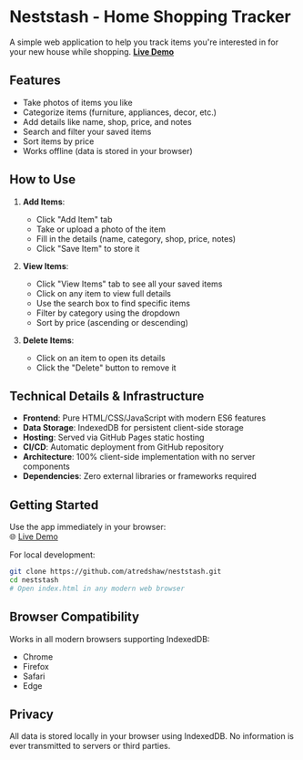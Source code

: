 # Neststash - Home Shopping Tracker

A simple web application to help you track items you're interested in for your new house while shopping. **[Live Demo](https://atredshaw.github.io/neststash/)**

## Features

- Take photos of items you like
- Categorize items (furniture, appliances, decor, etc.)
- Add details like name, shop, price, and notes
- Search and filter your saved items
- Sort items by price
- Works offline (data is stored in your browser)

## How to Use

1. **Add Items**:
   - Click "Add Item" tab
   - Take or upload a photo of the item
   - Fill in the details (name, category, shop, price, notes)
   - Click "Save Item" to store it

2. **View Items**:
   - Click "View Items" tab to see all your saved items
   - Click on any item to view full details
   - Use the search box to find specific items
   - Filter by category using the dropdown
   - Sort by price (ascending or descending)
   
3. **Delete Items**:
   - Click on an item to open its details
   - Click the "Delete" button to remove it

## Technical Details & Infrastructure

- **Frontend**: Pure HTML/CSS/JavaScript with modern ES6 features
- **Data Storage**: IndexedDB for persistent client-side storage
- **Hosting**: Served via GitHub Pages static hosting
- **CI/CD**: Automatic deployment from GitHub repository
- **Architecture**: 100% client-side implementation with no server components
- **Dependencies**: Zero external libraries or frameworks required

## Getting Started

Use the app immediately in your browser:  
🌐 [Live Demo](https://atredshaw.github.io/neststash/)

For local development:
```bash
git clone https://github.com/atredshaw/neststash.git
cd neststash
# Open index.html in any modern web browser
```

## Browser Compatibility

Works in all modern browsers supporting IndexedDB:
- Chrome
- Firefox
- Safari
- Edge

## Privacy

All data is stored locally in your browser using IndexedDB. No information is ever transmitted to servers or third parties.